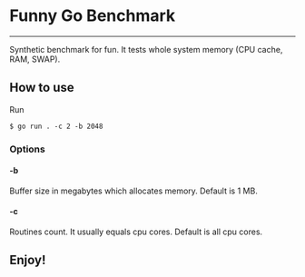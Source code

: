 # Funny Go Benchmark

---

Synthetic benchmark for fun. It tests whole system memory (CPU cache, RAM, SWAP).

## How to use

Run

``$ go run . -c 2 -b 2048``

### Options

#### -b
Buffer size in megabytes which allocates memory. Default is 1 MB.

#### -c
Routines count. It usually equals cpu cores. Default is all cpu cores.

## Enjoy!